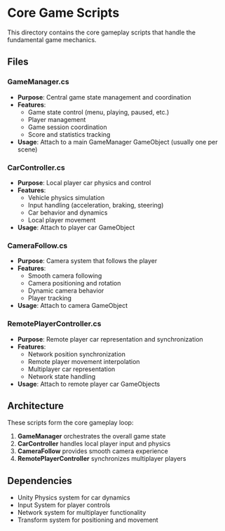 # Core Game Scripts

This directory contains the core gameplay scripts that handle the fundamental game mechanics.

## Files

### GameManager.cs
- **Purpose**: Central game state management and coordination
- **Features**:
  - Game state control (menu, playing, paused, etc.)
  - Player management
  - Game session coordination
  - Score and statistics tracking
- **Usage**: Attach to a main GameManager GameObject (usually one per scene)

### CarController.cs
- **Purpose**: Local player car physics and control
- **Features**:
  - Vehicle physics simulation
  - Input handling (acceleration, braking, steering)
  - Car behavior and dynamics
  - Local player movement
- **Usage**: Attach to player car GameObject

### CameraFollow.cs
- **Purpose**: Camera system that follows the player
- **Features**:
  - Smooth camera following
  - Camera positioning and rotation
  - Dynamic camera behavior
  - Player tracking
- **Usage**: Attach to camera GameObject

### RemotePlayerController.cs
- **Purpose**: Remote player car representation and synchronization
- **Features**:
  - Network position synchronization
  - Remote player movement interpolation
  - Multiplayer car representation
  - Network state handling
- **Usage**: Attach to remote player car GameObjects

## Architecture

These scripts form the core gameplay loop:
1. **GameManager** orchestrates the overall game state
2. **CarController** handles local player input and physics
3. **CameraFollow** provides smooth camera experience
4. **RemotePlayerController** synchronizes multiplayer players

## Dependencies

- Unity Physics system for car dynamics
- Input System for player controls
- Network system for multiplayer functionality
- Transform system for positioning and movement
